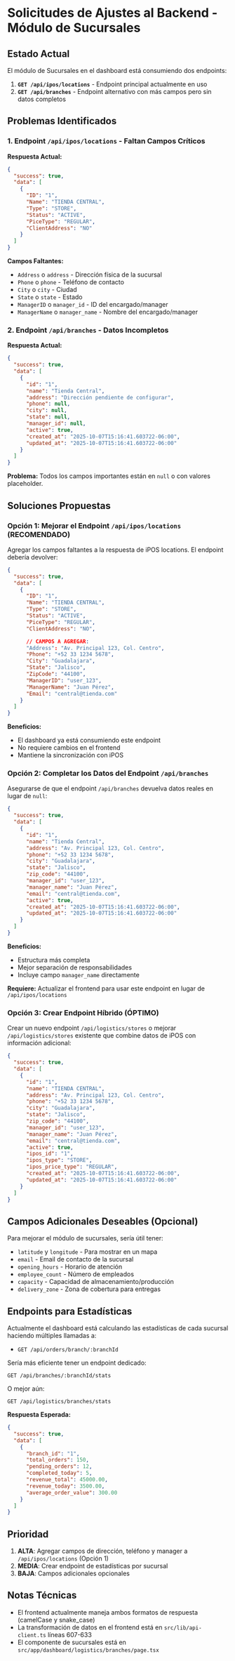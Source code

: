 # Solicitudes de Ajustes al Backend - Módulo de Sucursales

## Estado Actual

El módulo de Sucursales en el dashboard está consumiendo dos endpoints:

1. **`GET /api/ipos/locations`** - Endpoint principal actualmente en uso
2. **`GET /api/branches`** - Endpoint alternativo con más campos pero sin datos completos

## Problemas Identificados

### 1. Endpoint `/api/ipos/locations` - Faltan Campos Críticos

**Respuesta Actual:**
```json
{
  "success": true,
  "data": [
    {
      "ID": "1",
      "Name": "TIENDA CENTRAL",
      "Type": "STORE",
      "Status": "ACTIVE",
      "PiceType": "REGULAR",
      "ClientAddress": "NO"
    }
  ]
}
```

**Campos Faltantes:**
- `Address` o `address` - Dirección física de la sucursal
- `Phone` o `phone` - Teléfono de contacto
- `City` o `city` - Ciudad
- `State` o `state` - Estado
- `ManagerID` o `manager_id` - ID del encargado/manager
- `ManagerName` o `manager_name` - Nombre del encargado/manager

### 2. Endpoint `/api/branches` - Datos Incompletos

**Respuesta Actual:**
```json
{
  "success": true,
  "data": [
    {
      "id": "1",
      "name": "Tienda Central",
      "address": "Dirección pendiente de configurar",
      "phone": null,
      "city": null,
      "state": null,
      "manager_id": null,
      "active": true,
      "created_at": "2025-10-07T15:16:41.603722-06:00",
      "updated_at": "2025-10-07T15:16:41.603722-06:00"
    }
  ]
}
```

**Problema:** Todos los campos importantes están en `null` o con valores placeholder.

## Soluciones Propuestas

### Opción 1: Mejorar el Endpoint `/api/ipos/locations` (RECOMENDADO)

Agregar los campos faltantes a la respuesta de iPOS locations. El endpoint debería devolver:

```json
{
  "success": true,
  "data": [
    {
      "ID": "1",
      "Name": "TIENDA CENTRAL",
      "Type": "STORE",
      "Status": "ACTIVE",
      "PiceType": "REGULAR",
      "ClientAddress": "NO",

      // CAMPOS A AGREGAR:
      "Address": "Av. Principal 123, Col. Centro",
      "Phone": "+52 33 1234 5678",
      "City": "Guadalajara",
      "State": "Jalisco",
      "ZipCode": "44100",
      "ManagerID": "user_123",
      "ManagerName": "Juan Pérez",
      "Email": "central@tienda.com"
    }
  ]
}
```

**Beneficios:**
- El dashboard ya está consumiendo este endpoint
- No requiere cambios en el frontend
- Mantiene la sincronización con iPOS

### Opción 2: Completar los Datos del Endpoint `/api/branches`

Asegurarse de que el endpoint `/api/branches` devuelva datos reales en lugar de `null`:

```json
{
  "success": true,
  "data": [
    {
      "id": "1",
      "name": "Tienda Central",
      "address": "Av. Principal 123, Col. Centro",
      "phone": "+52 33 1234 5678",
      "city": "Guadalajara",
      "state": "Jalisco",
      "zip_code": "44100",
      "manager_id": "user_123",
      "manager_name": "Juan Pérez",
      "email": "central@tienda.com",
      "active": true,
      "created_at": "2025-10-07T15:16:41.603722-06:00",
      "updated_at": "2025-10-07T15:16:41.603722-06:00"
    }
  ]
}
```

**Beneficios:**
- Estructura más completa
- Mejor separación de responsabilidades
- Incluye campo `manager_name` directamente

**Requiere:** Actualizar el frontend para usar este endpoint en lugar de `/api/ipos/locations`

### Opción 3: Crear Endpoint Híbrido (ÓPTIMO)

Crear un nuevo endpoint `/api/logistics/stores` o mejorar `/api/logistics/stores` existente que combine datos de iPOS con información adicional:

```json
{
  "success": true,
  "data": [
    {
      "id": "1",
      "name": "TIENDA CENTRAL",
      "address": "Av. Principal 123, Col. Centro",
      "phone": "+52 33 1234 5678",
      "city": "Guadalajara",
      "state": "Jalisco",
      "zip_code": "44100",
      "manager_id": "user_123",
      "manager_name": "Juan Pérez",
      "email": "central@tienda.com",
      "active": true,
      "ipos_id": "1",
      "ipos_type": "STORE",
      "ipos_price_type": "REGULAR",
      "created_at": "2025-10-07T15:16:41.603722-06:00",
      "updated_at": "2025-10-07T15:16:41.603722-06:00"
    }
  ]
}
```

## Campos Adicionales Deseables (Opcional)

Para mejorar el módulo de sucursales, sería útil tener:

- `latitude` y `longitude` - Para mostrar en un mapa
- `email` - Email de contacto de la sucursal
- `opening_hours` - Horario de atención
- `employee_count` - Número de empleados
- `capacity` - Capacidad de almacenamiento/producción
- `delivery_zone` - Zona de cobertura para entregas

## Endpoints para Estadísticas

Actualmente el dashboard está calculando las estadísticas de cada sucursal haciendo múltiples llamadas a:
- `GET /api/orders/branch/:branchId`

Sería más eficiente tener un endpoint dedicado:

```
GET /api/branches/:branchId/stats
```

O mejor aún:

```
GET /api/logistics/branches/stats
```

**Respuesta Esperada:**
```json
{
  "success": true,
  "data": [
    {
      "branch_id": "1",
      "total_orders": 150,
      "pending_orders": 12,
      "completed_today": 5,
      "revenue_total": 45000.00,
      "revenue_today": 3500.00,
      "average_order_value": 300.00
    }
  ]
}
```

## Prioridad

1. **ALTA**: Agregar campos de dirección, teléfono y manager a `/api/ipos/locations` (Opción 1)
2. **MEDIA**: Crear endpoint de estadísticas por sucursal
3. **BAJA**: Campos adicionales opcionales

## Notas Técnicas

- El frontend actualmente maneja ambos formatos de respuesta (camelCase y snake_case)
- La transformación de datos en el frontend está en `src/lib/api-client.ts` líneas 607-633
- El componente de sucursales está en `src/app/dashboard/logistics/branches/page.tsx`
